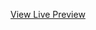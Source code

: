 [View Live Preview](https://raw.githack.com/https://github.com/Dreayyy/RWD-AND-WAD/main/index.html)

